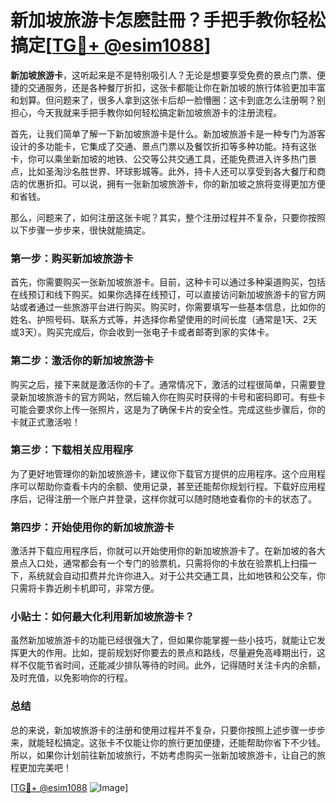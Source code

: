 # 新加坡旅游卡怎麽註冊？手把手教你轻松搞定[[TG💪+ @esim1088](https://t.me/s/esim1088)]

**新加坡旅游卡**，这听起来是不是特别吸引人？无论是想要享受免费的景点门票、便捷的交通服务，还是各种餐厅折扣，这张卡都能让你在新加坡的旅行体验更加丰富和划算。但问题来了，很多人拿到这张卡后却一脸懵圈：这卡到底怎么注册啊？别担心，今天我就来手把手教你如何轻松搞定新加坡旅游卡的注册流程。

首先，让我们简单了解一下新加坡旅游卡是什么。新加坡旅游卡是一种专门为游客设计的多功能卡，它集成了交通、景点门票以及餐饮折扣等多种功能。持有这张卡，你可以乘坐新加坡的地铁、公交等公共交通工具，还能免费进入许多热门景点，比如圣淘沙名胜世界、环球影城等。此外，持卡人还可以享受到各大餐厅和商店的优惠折扣。可以说，拥有一张新加坡旅游卡，你的新加坡之旅将变得更加方便和省钱。

那么，问题来了，如何注册这张卡呢？其实，整个注册过程并不复杂，只要你按照以下步骤一步步来，很快就能搞定。

### 第一步：购买新加坡旅游卡

首先，你需要购买一张新加坡旅游卡。目前，这种卡可以通过多种渠道购买，包括在线预订和线下购买。如果你选择在线预订，可以直接访问新加坡旅游卡的官方网站或者通过一些旅游平台进行购买。购买时，你需要填写一些基本信息，比如你的姓名、护照号码、联系方式等，并选择你希望使用的时间长度（通常是1天、2天或3天）。购买完成后，你会收到一张电子卡或者邮寄到家的实体卡。

### 第二步：激活你的新加坡旅游卡

购买之后，接下来就是激活你的卡了。通常情况下，激活的过程很简单，只需要登录新加坡旅游卡的官方网站，然后输入你在购买时获得的卡号和密码即可。有些卡可能会要求你上传一张照片，这是为了确保卡片的安全性。完成这些步骤后，你的卡就正式激活啦！

### 第三步：下载相关应用程序

为了更好地管理你的新加坡旅游卡，建议你下载官方提供的应用程序。这个应用程序可以帮助你查看卡内的余额、使用记录，甚至还能帮你规划行程。下载好应用程序后，记得注册一个账户并登录，这样你就可以随时随地查看你的卡的状态了。

### 第四步：开始使用你的新加坡旅游卡

激活并下载应用程序后，你就可以开始使用你的新加坡旅游卡了。在新加坡的各大景点入口处，通常都会有一个专门的验票机，只需将你的卡放在验票机上扫描一下，系统就会自动扣费并允许你进入。对于公共交通工具，比如地铁和公交车，你只需将卡靠近刷卡机即可，非常方便。

### 小贴士：如何最大化利用新加坡旅游卡？

虽然新加坡旅游卡的功能已经很强大了，但如果你能掌握一些小技巧，就能让它发挥更大的作用。比如，提前规划好你要去的景点和路线，尽量避免高峰期出行，这样不仅能节省时间，还能减少排队等待的时间。此外，记得随时关注卡内的余额，及时充值，以免影响你的行程。

### 总结

总的来说，新加坡旅游卡的注册和使用过程并不复杂，只要你按照上述步骤一步步来，就能轻松搞定。这张卡不仅能让你的旅行更加便捷，还能帮助你省下不少钱。所以，如果你计划前往新加坡旅行，不妨考虑购买一张新加坡旅游卡，让自己的旅程更加完美吧！

[[TG💪+ @esim1088](https://t.me/s/esim1088) ![Image](https://i.postimg.cc/4NQfJmqS/Snipaste-2025-05-13-00-14-12.png)]